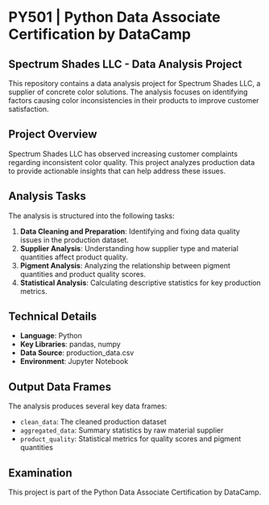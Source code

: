 # PY501 | Python Data Associate Certification by DataCamp


## Spectrum Shades LLC - Data Analysis Project

This repository contains a data analysis project for Spectrum Shades LLC, a supplier of concrete color solutions. The analysis focuses on identifying factors causing color inconsistencies in their products to improve customer satisfaction.

## Project Overview

Spectrum Shades LLC has observed increasing customer complaints regarding inconsistent color quality. This project analyzes production data to provide actionable insights that can help address these issues.

## Analysis Tasks

The analysis is structured into the following tasks:

1. **Data Cleaning and Preparation**: Identifying and fixing data quality issues in the production dataset.
2. **Supplier Analysis**: Understanding how supplier type and material quantities affect product quality.
3. **Pigment Analysis**: Analyzing the relationship between pigment quantities and product quality scores.
4. **Statistical Analysis**: Calculating descriptive statistics for key production metrics.

## Technical Details

- **Language**: Python
- **Key Libraries**: pandas, numpy
- **Data Source**: production_data.csv
- **Environment**: Jupyter Notebook

## Output Data Frames

The analysis produces several key data frames:
- `clean_data`: The cleaned production dataset
- `aggregated_data`: Summary statistics by raw material supplier
- `product_quality`: Statistical metrics for quality scores and pigment quantities

## Examination

This project is part of the Python Data Associate Certification by DataCamp.
